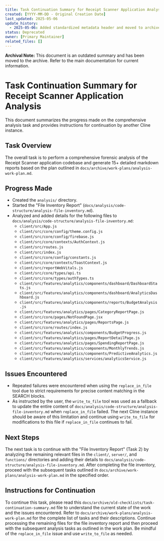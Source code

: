```yaml
---
title: Task Continuation Summary for Receipt Scanner Application Analysis (Archived)
created: [YYYY-MM-DD - Original Creation Date]
last_updated: 2025-05-06
update_history:
  - 2025-05-06: Added standardized metadata header and moved to archive.
status: Deprecated
owner: [Primary Maintainer]
related_files: []
---
```


**Archival Note:** This document is an outdated summary and has been moved to the archive. Refer to the main documentation for current information.

# Task Continuation Summary for Receipt Scanner Application Analysis

This document summarizes the progress made on the comprehensive analysis task and provides instructions for continuation by another Cline instance.

## Task Overview
The overall task is to perform a comprehensive forensic analysis of the Receipt Scanner application codebase and generate 15+ detailed markdown reports based on the plan outlined in `docs/archive/work-plans/analysis-work-plan.md`.

## Progress Made
- Created the `analysis/` directory.
- Started the "File Inventory Report" (`docs/analysis/code-structure/analysis-file-inventory.md`).
- Analyzed and added details for the following files to `docs/analysis/code-structure/analysis-file-inventory.md`:
    - `client/src/App.js`
    - `client/src/core/config/theme.config.js`
    - `client/src/core/config/firebase.js`
    - `client/src/core/contexts/AuthContext.js`
    - `client/src/routes.js`
    - `client/src/index.js`
    - `client/src/core/config/constants.js`
    - `client/src/core/contexts/ToastContext.js`
    - `client/src/reportWebVitals.js`
    - `client/src/core/types/api.ts`
    - `client/src/core/types/authTypes.ts`
    - `client/src/features/analytics/components/dashboard/DashboardStats.js`
    - `client/src/features/analytics/components/dashboard/AnalyticsDashboard.js`
    - `client/src/features/analytics/components/reports/BudgetAnalysis.js`
    - `client/src/features/analytics/pages/CategoryReportPage.js`
    - `client/src/core/pages/NotFoundPage.jsx`
    - `client/src/features/analytics/pages/ReportsPage.js`
    - `client/src/core/routes/index.js`
    - `client/src/features/analytics/components/BudgetProgress.js`
    - `client/src/features/analytics/pages/ReportDetailPage.js`
    - `client/src/features/analytics/pages/SpendingReportPage.js`
    - `client/src/features/analytics/components/MonthlyTrends.js`
    - `client/src/features/analytics/components/PredictiveAnalytics.js`
    - `client/src/features/analytics/services/analyticsService.js`

## Issues Encountered
- Repeated failures were encountered when using the `replace_in_file` tool due to strict requirements for precise content matching in the SEARCH blocks.
- As instructed by the user, the `write_to_file` tool was used as a fallback to update the entire content of `docs/analysis/code-structure/analysis-file-inventory.md` when `replace_in_file` failed. The next Cline instance should be aware of this limitation and continue using `write_to_file` for modifications to this file if `replace_in_file` continues to fail.

## Next Steps
The next task is to continue with the "File Inventory Report" (Task 2) by analyzing the remaining relevant files in the `client/`, `server/`, and `functions/` directories and adding their details to `docs/analysis/code-structure/analysis-file-inventory.md`. After completing the file inventory, proceed with the subsequent tasks outlined in `docs/archive/work-plans/analysis-work-plan.md` in the specified order.

## Instructions for Continuation
To continue this task, please read this `docs/archive/old-checklists/task-continuation-summary.md` file to understand the current state of the work and the issues encountered. Refer to `docs/archive/work-plans/analysis-work-plan.md` for the complete list of tasks and their descriptions. Continue processing the remaining files for the file inventory report and then proceed with the subsequent analysis tasks as outlined in the work plan. Be mindful of the `replace_in_file` issue and use `write_to_file` as needed.
